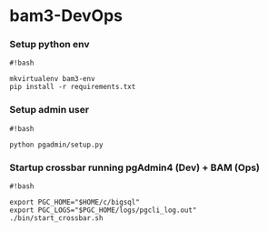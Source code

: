 # bam3-DevOps #

### Setup python env

```
#!bash

mkvirtualenv bam3-env
pip install -r requirements.txt

```

### Setup admin user
```
#!bash

python pgadmin/setup.py

```

### Startup crossbar running pgAdmin4 (Dev) + BAM (Ops)
```
#!bash

export PGC_HOME="$HOME/c/bigsql"
export PGC_LOGS="$PGC_HOME/logs/pgcli_log.out"
./bin/start_crossbar.sh

```